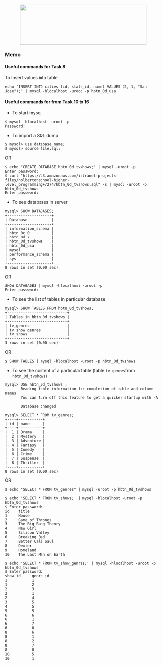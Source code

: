 <p align="center">
  <img width="409" height="128" src="https://www.holbertonschool.com/holberton-logo.png">
<p>


### Memo
#### Useful commands for Task 8
To Insert values into table
```
echo 'INSERT INTO cities (id, state_id, name) VALUES (2, 1, "San Jose");' | mysql -hlocalhost -uroot -p hbtn_0d_usa

```

#### Useful commands for from Task 10 to 16

- To start mysql
```
$ mysql -hlocalhost -uroot -p
Password: 

```

- To import a SQL dump
```
$ mysql> use database_name;
$ mysql> source file.sql;
```
OR
```
$ echo "CREATE DATABASE hbtn_0d_tvshows;" | mysql -uroot -p
Enter password: 
$ curl "https://s3.amazonaws.com/intranet-projects-files/holbertonschool-higher-level_programming+/274/hbtn_0d_tvshows.sql" -s | mysql -uroot -p hbtn_0d_tvshows
Enter password: 

```
- To see databases in server
```
mysql> SHOW DATABASES;
+--------------------+
| Database           |
+--------------------+
| information_schema |
| hbtn_0c_0          |
| hbtn_0d_2          |
| hbtn_0d_tvshows    |
| hbtn_0d_usa        |
| mysql              |
| performance_schema |
| sys                |
+--------------------+
8 rows in set (0.00 sec)
```
OR
```
SHOW DATABASES | mysql -hlocalhost -uroot -p
Enter password: 
```
- To see the list of tables in particular database
```
mysql> SHOW TABLES FROM hbtn_0d_tvshows;
+---------------------------+
| Tables_in_hbtn_0d_tvshows |
+---------------------------+
| tv_genres                 |
| tv_show_genres            |
| tv_shows                  |
+---------------------------+
3 rows in set (0.00 sec)
```
OR
```
$ SHOW TABLES | mysql -hlocalhost -uroot -p hbtn_0d_tvshows
```

- To see the content of a particular table (table `tv_genres`from `hbtn_0d_tvshows`)
```
mysql> USE hbtn_0d_tvshows ;
       Reading table information for completion of table and column names
       You can turn off this feature to get a quicker startup with -A

       Database changed

mysql> SELECT * FROM tv_genres;
+----+-----------+
| id | name      |
+----+-----------+
|  1 | Drama     |
|  2 | Mystery   |
|  3 | Adventure |
|  4 | Fantasy   |
|  5 | Comedy    |
|  6 | Crime     |
|  7 | Suspense  |
|  8 | Thriller  |
+----+-----------+
8 rows in set (0.00 sec)
```
ÒR
```
$ echo "SELECT * FROM tv_genres" | mysql -uroot -p hbtn_0d_tvshows
```
```
$ echo 'SELECT * FROM tv_shows;' | mysql -hlocalhost -uroot -p hbtn_0d_tvshows
$ Enter password: 
id    title
1     House
2     Game of Thrones
3     The Big Bang Theory
4     New Girl
5     Silicon Valley
6     Breaking Bad
7     Better Call Saul
8     Dexter
9     Homeland
10    The Last Man on Earth
```
```
$ echo 'SELECT * FROM tv_show_genres;' | mysql -hlocalhost -uroot -p hbtn_0d_tvshows
$ Enter password: 
show_id		genre_id
1			1
1			2
2			3
2			1
2			4
3			5
4			5
5			5
6			6
6			1
6			7
6			8
8			6
8			1
8			2
8			7
8			8
10			5
10			1
```

